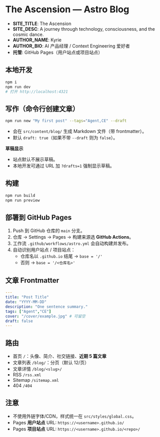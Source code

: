 # The Ascension — Astro Blog

- **SITE_TITLE**: The Ascension  
- **SITE_DESC**: A journey through technology, consciousness, and the cosmic dance.  
- **AUTHOR_NAME**: Kyrie  
- **AUTHOR_BIO**: AI 产品经理 / Context Engineering 爱好者  
- **托管**: GitHub Pages（用户站点或项目站点）  

## 本地开发
```bash
npm i
npm run dev
# 打开 http://localhost:4321
```

## 写作（命令行创建文章）
```bash
npm run new "My first post" --tags="Agent,CE" --draft
```
- 会在 `src/content/blog/` 生成 Markdown 文件（带 frontmatter）。
- 默认 `draft: true`（如果不带 `--draft` 则为 `false`）。

**草稿显示**  
- 站点默认不展示草稿。  
- 本地开发可通过 URL 加 `?drafts=1` 强制显示草稿。

## 构建
```bash
npm run build
npm run preview
```

## 部署到 GitHub Pages
1. Push 到 GitHub 仓库的 `main` 分支。  
2. 仓库 -> Settings -> Pages -> 构建来源选 **GitHub Actions**。  
3. 工作流 `.github/workflows/astro.yml` 会自动构建并发布。  
4. 自动识别用户站点 / 项目站点：  
   - 仓库名以 `.github.io` 结尾 → `base = '/'`  
   - 否则 → `base = '/<仓库名>'`

## 文章 Frontmatter
```yaml
---
title: "Post Title"
date: "YYYY-MM-DD"
description: "One sentence summary."
tags: ["Agent","CE"]
cover: "/cover/example.jpg" # 可留空
draft: false
---
```

## 路由
- 首页 `/`：头像、简介、社交链接、**近期 5 篇文章**  
- 文章列表 `/blog/`：分页（默认 12/页）  
- 文章详情 `/blog/<slug>/`  
- RSS `/rss.xml`  
- Sitemap `/sitemap.xml`  
- 404 `/404`

## 注意
- 不使用外链字体/CDN，样式统一在 `src/styles/global.css`。  
- Pages **用户站点** URL: `https://<username>.github.io/`  
- Pages **项目站点** URL: `https://<username>.github.io/<repo>/`